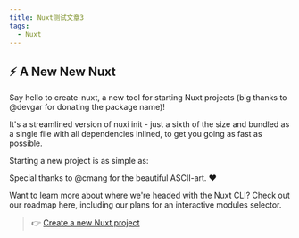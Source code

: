 ```yaml
---
title: Nuxt测试文章3
tags: 
  - Nuxt
---
```

## ⚡️ A New New Nuxt

Say hello to create-nuxt, a new tool for starting Nuxt projects (big thanks to @devgar for donating the package name)!

It's a streamlined version of nuxi init - just a sixth of the size and bundled as a single file with all dependencies inlined, to get you going as fast as possible.

Starting a new project is as simple as:

Special thanks to @cmang for the beautiful ASCII-art. ❤️

Want to learn more about where we're headed with the Nuxt CLI? Check out our roadmap here, including our plans for an interactive modules selector.

> 👉 [Create a new Nuxt project](https://nuxt.com/docs/getting-started/installation)
